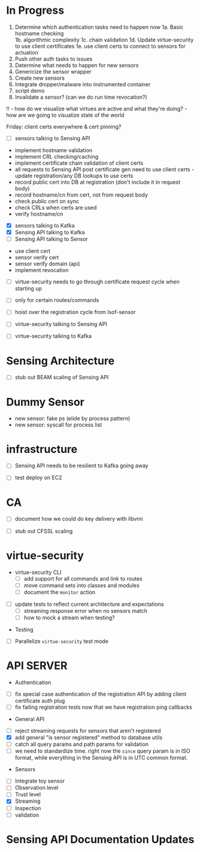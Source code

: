 # In Progress

1. Determine which authentication tasks need to happen now
 1a. Basic hostname checking	
 1b. algorithmic complexity
 1c. chain validation
 1d. Update virtue-security to use client certificates 
 1e. use client certs to connect to sensors for actuation
2. Push other auth tasks to issues
3. Determine what needs to happen for new sensors
4. Genericize the sensor wrapper
5. Create new sensors
6. Integrate dropper/malware into instrumented container
7. script demo 
8. Invalidate a sensor? (can we do run time revocation?)
 
!! - how do we visualize what virtues are active and what they're doing?
    - how are we going to visualize state of the world
 
 Friday:  client certs everywhere & cert pinning?
  - [ ] sensors talking to Sensing API
   - implement hostname validation
   - implement CRL checking/caching
   - implement certificate chain validation of client certs
   - all requests to Sensing API post certificate gen need to use client certs
    - update registration/any DB lookups to use certs
   - record public cert into DB at registration (don't include it in request body)
   - record hostname/cn from cert, not from request body
   - check public cert on sync
   - check CRLs when certs are used
   - verify hostname/cn
  - [x] sensors talking to Kafka
  - [x] Sensing API talking to Kafka
  - [ ] Sensing API talking to Sensor
   - use client cert
   - sensor verify cert
   - sensor verify domain (api)
  - implement revocation
  - [ ] virtue-security needs to go through certificate request cycle when starting up
   - [ ] only for certain routes/commands
   - [ ] hoist over the registration cycle from lsof-sensor
  - [ ] virtue-security talking to Sensing API
  - [ ] virtue-security talking to Kafka
  
 
# Sensing Architecture

 - [ ] stub out BEAM scaling of Sensing API


# Dummy Sensor

 - new sensor: fake ps (elide by process pattern)
 - new sensor: syscall for process list


# infrastructure

 - [ ] Sensing API needs to be resilient to Kafka going away
 - [ ] test deploy on EC2


# CA

 - [ ] document how we could do key delivery with libvmi
 - [ ] stub out CFSSL scaling
 
  
# virtue-security


- virtue-security CLI
  - [ ] add support for all commands and link to routes
  - [ ] move command sets into classes and modules
  - [ ] document the `monitor` action
- [ ] update tests to reflect current architecture and expectations
  - [ ] streaming response error when no sensors match
  - [ ] how to mock a stream when testing?
 - Testing
  - [ ] Parallelize `virtue-security` test mode
  
  
# API SERVER

 - Authentication
  - [ ] fix special case authentication of the registration API by adding client certificate auth plug
  - [ ] fix failing registration tests now that we have registration ping callbacks
 - General API
  - [ ] reject streaming requests for sensors that aren't registered
  - [x] add general "is sensor registered" method to database utils
  - [ ] catch all query params and path params for validation
   - [ ] we need to standardize time. right now the `since` query param is in ISO format, while everything in the Sensing
         API is in UTC common format.
 - Sensors
  - [ ] Integrate toy sensor
   - [ ] Observation level
   - [ ] Trust level
   - [x] Streaming
   - [ ] Inspection
   - [ ] validation
 
# Sensing API Documentation Updates

